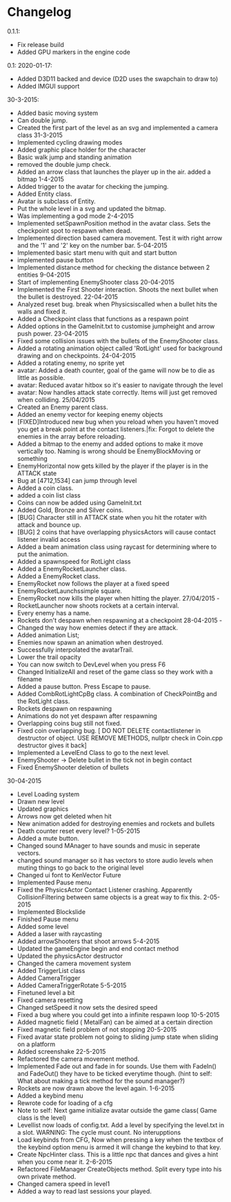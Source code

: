 

# Changelog
0.1.1:
- Fix release build
- Added GPU markers in the engine code 

0.1:
2020-01-17:
- Added D3D11 backed and device (D2D uses the swapchain to draw to)
- Added IMGUI support

30-3-2015:
- Added basic moving system
- Can double jump. 
- Created the first part of the level as an svg and implemented a camera class
31-3-2015
- Implemented cycling drawing modes
- Added graphic place holder for the character
- Basic walk jump and standing animation
- removed the double jump check.
- Added an arrow class that launches the player up in the air. added a bitmap
1-4-2015
- Added trigger to the avatar for checking the jumping.
- Added Entity class.
- Avatar is subclass of Entity.
- Put the whole level in a svg and updated the bitmap.
- Was implementing a god mode
2-4-2015
- Implemented setSpawnPosition method in the avatar class. Sets the checkpoint spot to respawn when dead.
- Implemented direction based camera movement. Test it with right arrow and the '1' and '2' key on the number bar.
5-04-2015
- Implemented basic start menu with quit and start button
- implemented pause button
- Implemented distance method for checking the distance between 2 entities
9-04-2015
- Start of implementing EnemyShooter class
20-04-2015
- Implemented the First Shooter interaction. Shoots the next bullet when the bullet is destroyed.
22-04-2015
- Analyzed reset bug. break when Physicsiscalled when a bullet hits the walls and fixed it.
- Added a Checkpoint class that functions as a respawn point
- Added options in the GameInit.txt to customise jumpheight and arrow push power.
23-04-2015
- Fixed some collision issues with the bullets of the EnemyShooter class.
- Added a rotating animation object called 'RotLight' used for background drawing and on checkpoints.
24-04-2015
- Added a rotating enemy, no sprite yet
- avatar: Added a death counter, goal of the game will now be to die as little as possible.
- avatar: Reduced avatar hitbox so it's easier to navigate through the level
- avatar: Now handles attack state correctly. Items will just get removed when colliding.
25/04/2015
- Created an Enemy parent class. 
- Added an enemy vector for keeping enemy objects
- [FIXED]Introduced new bug when you reload when you haven't moved you get a break point at the contact listeners.|fix: Forgot to delete the enemies in the array before reloading.
- Added a bitmap to the enemy and added options to make it move vertically too. Naming is wrong should be EnemyBlockMoving or something
- EnemyHorizontal now gets killed by the player if the player is in the ATTACK state
- Bug at [4712,1534] can jump through level
- Added a coin class.
- added a coin list class
- Coins can now be added using GameInit.txt
- Added Gold, Bronze and Silver coins.
- [BUG] Character still in ATTACK state when you hit the rotater with attack and bounce up.
- [BUG] 2 coins that have overlapping physicsActors will cause contact listener invalid access
- Added a beam animation class using raycast for determining where to put the animation.
- Added a spawnspeed for RotLight class
- Added a EnemyRocketLauncher class.
- Added a EnemyRocket class.
- EnemyRocket now follows the player at a fixed speed
- EnemyRocketLaunchssimple square.
- EnemyRocket now kills the player when hitting the player.
27/04/2015 - 
- RocketLauncher now shoots rockets at a certain interval.
- Every enemy has a name.
- Rockets don't despawn when respawning at a checkpoint
28-04-2015 - 
- Changed the way how enemies detect if they are attack.
- Added animation List;
- Enemies now spawn an animation when destroyed.
- Successfully interpolated the avatarTrail.
- Lower the trail opacity
- You can now switch to DevLevel when you press F6
- Changed InitializeAll and reset of the game class so they work with a filename
- Added a pause button. Press Escape to pause.
- Added CombRotLightCpBg class. A combination of CheckPointBg and the RotLight class.
- Rockets despawn on respawning
- Animations do not yet despawn after respawning
- Overlapping coins bug still not fixed.
- Fixed coin overlapping bug. [ DO NOT DELETE contactlistener in destructor of object. USE REMOVE METHODS, nullptr check in Coin.cpp destructor gives it back]
- Implemented a LevelEnd Class to go to the next level.
 - EnemyShooter -> Delete bullet in the tick not in begin contact
 - Fixed EnemyShooter deletion of bullets
 
 30-04-2015
 - Level Loading system
 - Drawn new level
 - Updated graphics
 - Arrows now get deleted when hit
 - New animation added for destroying enemies and rockets and bullets
 - Death counter reset every level?
 1-05-2015
 - Added a mute button.
 - Changed sound MAnager to have sounds and music in seperate vectors. 
 - changed sound manager so it has vectors to store audio levels when muting things to go back to the original level
 - Changed ui font to KenVector Future
 - Implemented Pause menu
 - Fixed the PhysicsActor Contact Listener crashing. Apparently CollisionFiltering between same objects is a great way to fix this.
 2-05-2015
 - Implemented Blockslide
 - Finished Pause menu
 - Added some level
 - Added a laser with raycasting
 - Added arrowShooters that shoot arrows
 5-4-2015
 - Updated the gameEngine begin and end contact method
 - Updated the physicsActor destructor
 - Changed the camera movement system
 - Added TriggerList class
 - Added CameraTrigger
 - Added CameraTriggerRotate
 5-5-2015
 - Finetuned level a bit
 - Fixed camera resetting
 - Changed setSpeed it now sets the desired speed
 - Fixed a bug where you could get into a infinite respawn loop
 10-5-2015
 - Added magnetic field ( MetalFan) can be aimed at a certain direction
 - Fixed magnetic field problem of not stopping
 20-5-2015
 - Fixed avatar state problem not going to sliding jump state when sliding on a platform
 - Added screenshake
 22-5-2015
 - Refactored the camera movement method.
 - Implemented Fade out and fade in for sounds. Use them with FadeIn() and FadeOut() they have to be ticked everytime though. 
 (hint to self: What about making a tick method for the sound manager?)
 - Rockets are now drawn above the level again.
1-6-2015
 - Added a keybind menu
 - Rewrote code for loading of a cfg
 - Note to self: Next game initialize avatar outside the game class( Game class is the level)
 - Levellist now loads of config.txt. Add a level by specifying the level.txt in a slot. WARNING: The cycle must count. No interupptions
 - Load keybinds from CFG, Now when pressing a key when the textbox of the keybind option menu is armed it will change the keybind to that key.
 - Create NpcHinter class. This is a little npc that dances and gives a hint when you come near it.
 2-6-2015
 - Refactored FileManager CreateObjects method. Split every type into his own private method.
 - Changed camera speed in level1
 - Added a way to read last sessions your played.
